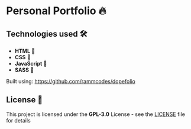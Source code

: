 # Personal Portfolio 🔥

## Technologies used 🛠️

- **HTML** 🚀
- **CSS** 🚀
- **JavaScript** 🚀
- **SASS** 🚀

Built using: https://github.com/rammcodes/dopefolio

## License 📄

This project is licensed under the  **GPL-3.0** License - see the [LICENSE](LICENSE) file for details


